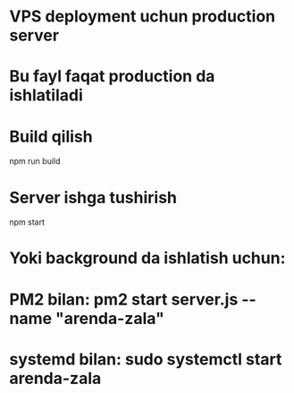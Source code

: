 # VPS deployment uchun production server
# Bu fayl faqat production da ishlatiladi

# Build qilish
npm run build

# Server ishga tushirish
npm start

# Yoki background da ishlatish uchun:
# PM2 bilan: pm2 start server.js --name "arenda-zala"
# systemd bilan: sudo systemctl start arenda-zala

